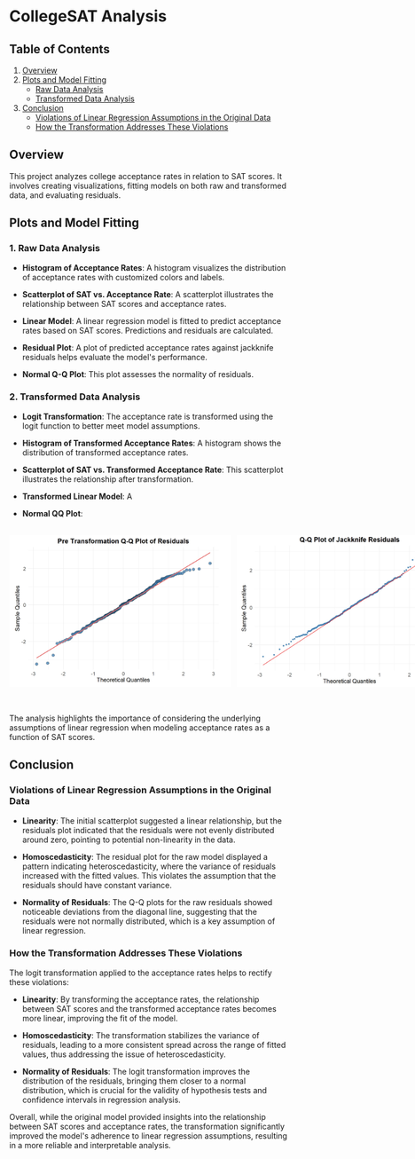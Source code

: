 # CollegeSAT Analysis

## Table of Contents

1. [Overview](#overview) 
2. [Plots and Model Fitting](#plots-and-model-fitting)
   - [Raw Data Analysis](#1-raw-data-analysis)
   - [Transformed Data Analysis](#2-transformed-data-analysis)
3. [Conclusion](#conclusion)
   - [Violations of Linear Regression Assumptions in the Original Data](#violations-of-linear-regression-assumptions-in-the-original-data)
   - [How the Transformation Addresses These Violations](#how-the-transformation-addresses-these-violations)

## Overview

This project analyzes college acceptance rates in relation to SAT scores. It involves creating visualizations, fitting models on both raw and transformed data, and evaluating residuals.

## Plots and Model Fitting

### 1. Raw Data Analysis

- **Histogram of Acceptance Rates**: A histogram visualizes the distribution of acceptance rates with customized colors and labels.
  
- **Scatterplot of SAT vs. Acceptance Rate**: A scatterplot illustrates the relationship between SAT scores and acceptance rates.

- **Linear Model**: A linear regression model is fitted to predict acceptance rates based on SAT scores. Predictions and residuals are calculated.

- **Residual Plot**: A plot of predicted acceptance rates against jackknife residuals helps evaluate the model's performance.

- **Normal Q-Q Plot**: This plot assesses the normality of residuals.

### 2. Transformed Data Analysis

- **Logit Transformation**: The acceptance rate is transformed using the logit function to better meet model assumptions.

- **Histogram of Transformed Acceptance Rates**: A histogram shows the distribution of transformed acceptance rates.

- **Scatterplot of SAT vs. Transformed Acceptance Rate**: This scatterplot illustrates the relationship after transformation.

- **Transformed Linear Model**: A

- **Normal QQ Plot**:

<br>

<div style="display: flex;">
    <img src="https://github.com/RoryQo/College-Acceptance-and-SAT-Scores/raw/main/PreQQ.jpg" style="width: 400px; margin-right: 10px;" alt="Pre Transformation Q-Q Plot">
    <img src="https://github.com/RoryQo/College-Acceptance-and-SAT-Scores/raw/main/QQ.jpg" style="width: 400px;" alt="Post Transformation Q-Q Plot">
</div>

<br>
<br>

The analysis highlights the importance of considering the underlying assumptions of linear regression when modeling acceptance rates as a function of SAT scores. 

## Conclusion

### Violations of Linear Regression Assumptions in the Original Data

- **Linearity**: The initial scatterplot suggested a linear relationship, but the residuals plot indicated that the residuals were not evenly distributed around zero, pointing to potential non-linearity in the data.

- **Homoscedasticity**: The residual plot for the raw model displayed a pattern indicating heteroscedasticity, where the variance of residuals increased with the fitted values. This violates the assumption that the residuals should have constant variance.

- **Normality of Residuals**: The Q-Q plots for the raw residuals showed noticeable deviations from the diagonal line, suggesting that the residuals were not normally distributed, which is a key assumption of linear regression.

### How the Transformation Addresses These Violations

The logit transformation applied to the acceptance rates helps to rectify these violations:

- **Linearity**: By transforming the acceptance rates, the relationship between SAT scores and the transformed acceptance rates becomes more linear, improving the fit of the model.

- **Homoscedasticity**: The transformation stabilizes the variance of residuals, leading to a more consistent spread across the range of fitted values, thus addressing the issue of heteroscedasticity.

- **Normality of Residuals**: The logit transformation improves the distribution of the residuals, bringing them closer to a normal distribution, which is crucial for the validity of hypothesis tests and confidence intervals in regression analysis.

Overall, while the original model provided insights into the relationship between SAT scores and acceptance rates, the transformation significantly improved the model's adherence to linear regression assumptions, resulting in a more reliable and interpretable analysis.
